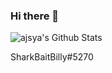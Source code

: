 ### Hi there 👋

<!--
**ajsya/ajsya** is a ✨ _special_ ✨ repository because its `README.md` (this file) appears on your GitHub profile.

Here are some ideas to get you started:

- 🔭 I’m currently working on ...
- 🌱 I’m currently learning ...
- 👯 I’m looking to collaborate on ...
- 🤔 I’m looking for help with ...
- 💬 Ask me about ...
- 📫 How to reach me: ...
- 😄 Pronouns: ...
- ⚡ Fun fact: ...
-->

![ajsya's Github Stats](https://github-readme-stats.vercel.app/api?username=ajsya&count_private=true&show_icons=true&bg_color=101010&text_color=35A1EA&title_color=35A1EA)

SharkBaitBilly#5270
